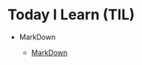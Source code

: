 # Today I Learn (TIL)
* MarkDown

   * [MarkDown](https://github.com/oheunchan07/TIL/blob/main/MarkDown.md)
